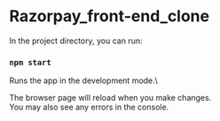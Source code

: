 # Razorpay_front-end_clone

In the project directory, you can run:

### `npm start`

Runs the app in the development mode.\

The browser page will reload when you make changes.\
You may also see any errors in the console.
